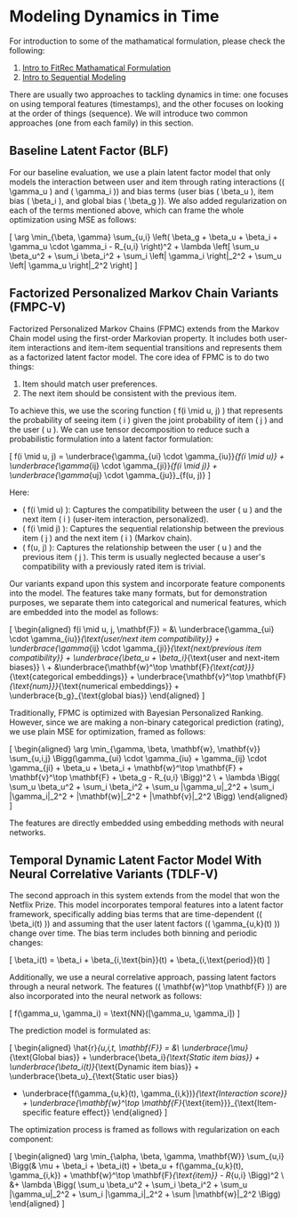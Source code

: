 # Modeling Dynamics in Time

For introduction to some of the mathamatical formulation, please check the following:

1. [Intro to FitRec Mathamatical Formulation](https://github.com/KevinBian107/RSDB/blob/main/math/Intro%20to%20FitRec%20Mathamatical%20Formulation.pdf)
2. [Intro to Sequential Modeling](https://github.com/KevinBian107/RSDB/blob/main/math/Intro%20to%20Sequential%20Modeling.pdf)


There are usually two approaches to tackling dynamics in time: one focuses on using temporal features (timestamps), and the other focuses on looking at the order of things (sequence). We will introduce two common approaches (one from each family) in this section.

## Baseline Latent Factor (BLF)

For our baseline evaluation, we use a plain latent factor model that only models the interaction between user and item through rating interactions (\( \gamma_u \) and \( \gamma_i \)) and bias terms (user bias \( \beta_u \), item bias \( \beta_i \), and global bias \( \beta_g \)). We also added regularization on each of the terms mentioned above, which can frame the whole optimization using MSE as follows:

\[
\arg \min_{\beta, \gamma} \sum_{u,i} \left( \beta_g + \beta_u + \beta_i + \gamma_u \cdot \gamma_i - R_{u,i} \right)^2 + \lambda \left[ \sum_u \beta_u^2 + \sum_i \beta_i^2 + \sum_i \left\| \gamma_i \right\|_2^2 + \sum_u \left\| \gamma_u \right\|_2^2 \right]
\]

## Factorized Personalized Markov Chain Variants (FMPC-V)

Factorized Personalized Markov Chains (FPMC) extends from the Markov Chain model using the first-order Markovian property. It includes both user-item interactions and item-item sequential transitions and represents them as a factorized latent factor model. The core idea of FPMC is to do two things:

1. Item should match user preferences.
2. The next item should be consistent with the previous item.

To achieve this, we use the scoring function \( f(i \mid u, j) \) that represents the probability of seeing item \( i \) given the joint probability of item \( j \) and the user \( u \). We can use tensor decomposition to reduce such a probabilistic formulation into a latent factor formulation:

\[
f(i \mid u, j) = \underbrace{\gamma_{ui} \cdot \gamma_{iu}}_{f(i \mid u)} + \underbrace{\gamma_{ij} \cdot \gamma_{ji}}_{f(i \mid j)} + \underbrace{\gamma_{uj} \cdot \gamma_{ju}}_{f(u, j)}
\]

Here:
- \( f(i \mid u) \): Captures the compatibility between the user \( u \) and the next item \( i \) (user-item interaction, personalized).
- \( f(i \mid j) \): Captures the sequential relationship between the previous item \( j \) and the next item \( i \) (Markov chain).
- \( f(u, j) \): Captures the relationship between the user \( u \) and the previous item \( j \). This term is usually neglected because a user's compatibility with a previously rated item is trivial.

Our variants expand upon this system and incorporate feature components into the model. The features take many formats, but for demonstration purposes, we separate them into categorical and numerical features, which are embedded into the model as follows:

\[
\begin{aligned}
f(i \mid u, j, \mathbf{F}) = &\ 
\underbrace{\gamma_{ui} \cdot \gamma_{iu}}_{\text{user/next item compatibility}} + 
\underbrace{\gamma_{ij} \cdot \gamma_{ji}}_{\text{next/previous item compatibility}} + \underbrace{\beta_u + \beta_i}_{\text{user and next-item biases}} \\ + 
&\underbrace{\mathbf{w}^\top \mathbf{F}_{\text{cat}}}_{\text{categorical embeddings}} + \underbrace{\mathbf{v}^\top \mathbf{F}_{\text{num}}}_{\text{numerical embeddings}} + 
\underbrace{b_g}_{\text{global bias}}
\end{aligned}
\]

Traditionally, FPMC is optimized with Bayesian Personalized Ranking. However, since we are making a non-binary categorical prediction (rating), we use plain MSE for optimization, framed as follows:

\[
\begin{aligned}
\arg \min_{\gamma, \beta, \mathbf{w}, \mathbf{v}} \sum_{u,i,j} 
\Bigg(\gamma_{ui} \cdot \gamma_{iu} + \gamma_{ij} \cdot \gamma_{ji} + 
\beta_u + \beta_i + \mathbf{w}^\top \mathbf{F} + 
\mathbf{v}^\top \mathbf{F} + 
\beta_g - R_{u,i}
\Bigg)^2 \\ + 
\lambda \Bigg( \sum_u \beta_u^2 + \sum_i \beta_i^2 + \sum_u \|\gamma_u\|_2^2 + \sum_i \|\gamma_i\|_2^2 + \|\mathbf{w}\|_2^2 + \|\mathbf{v}\|_2^2 \Bigg)
\end{aligned}
\]

The features are directly embedded using embedding methods with neural networks.

## Temporal Dynamic Latent Factor Model With Neural Correlative Variants (TDLF-V)

The second approach in this system extends from the model that won the Netflix Prize. This model incorporates temporal features into a latent factor framework, specifically adding bias terms that are time-dependent (\( \beta_i(t) \)) and assuming that the user latent factors (\( \gamma_{u,k}(t) \)) change over time. The bias term includes both binning and periodic changes:

\[
\beta_i(t) = \beta_i + \beta_{i,\text{bin}}(t) + \beta_{i,\text{period}}(t)
\]

Additionally, we use a neural correlative approach, passing latent factors through a neural network. The features (\( \mathbf{w}^\top \mathbf{F} \)) are also incorporated into the neural network as follows:

\[
f(\gamma_u, \gamma_i) = \text{NN}([\gamma_u, \gamma_i])
\]

The prediction model is formulated as:

\[
\begin{aligned}
\hat{r}_{u,i,t, \mathbf{F}} = &\ 
\underbrace{\mu}_{\text{Global bias}} + 
\underbrace{\beta_i}_{\text{Static item bias}} + 
\underbrace{\beta_i(t)}_{\text{Dynamic item bias}} + \underbrace{\beta_u}_{\text{Static user bias}}
+ \underbrace{f(\gamma_{u,k}(t), \gamma_{i,k})}_{\text{Interaction score}} + 
\underbrace{\mathbf{w}^\top \mathbf{F}_{\text{item}}}_{\text{Item-specific feature effect}}
\end{aligned}
\]

The optimization process is framed as follows with regularization on each component:

\[
\begin{aligned}
\arg \min_{\alpha, \beta, \gamma, \mathbf{W}} \sum_{u,i} 
\Bigg(&
\mu + \beta_i + \beta_i(t) + \beta_u + f(\gamma_{u,k}(t), \gamma_{i,k}) + \mathbf{w}^\top \mathbf{F}_{\text{item}} - R_{u,i}
\Bigg)^2 \\
&+ 
\lambda \Bigg( \sum_u \beta_u^2 + \sum_i \beta_i^2 + \sum_u \|\gamma_u\|_2^2 + \sum_i \|\gamma_i\|_2^2 + \sum \|\mathbf{w}\|_2^2 \Bigg)
\end{aligned}
\]
